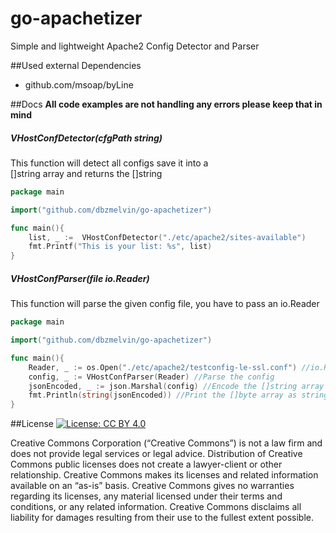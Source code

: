 # go-apachetizer
Simple and lightweight Apache2 Config Detector and Parser

##Used external Dependencies
* github.com/msoap/byLine

##Docs
**All code examples are not handling any errors please keep that in mind**

##### VHostConfDetector(cfgPath string)
This function will detect all configs save it into a <br>[]string array and returns the []string
```go
package main

import("github.com/dbzmelvin/go-apachetizer")

func main(){
	list, _ :=  VHostConfDetector("./etc/apache2/sites-available")
    fmt.Printf("This is your list: %s", list)
}
```

##### VHostConfParser(file io.Reader)
This function will parse the given config file, you have to pass an io.Reader
```go
package main

import("github.com/dbzmelvin/go-apachetizer")

func main(){
    Reader, _ := os.Open("./etc/apache2/testconfig-le-ssl.conf") //io.Reader
    config, _ := VHostConfParser(Reader) //Parse the config
    jsonEncoded, _ := json.Marshal(config) //Encode the []string array to json []byte array
    fmt.Println(string(jsonEncoded)) //Print the []byte array as string
}
```

##License
[![License: CC BY 4.0](https://img.shields.io/badge/License-CC%20BY%204.0-lightgrey.svg)](https://creativecommons.org/licenses/by/4.0/)

Creative Commons Corporation (“Creative Commons”) is not a law firm and does not provide legal services or legal advice. Distribution of Creative Commons public licenses does not create a lawyer-client or other relationship. Creative Commons makes its licenses and related information available on an “as-is” basis. Creative Commons gives no warranties regarding its licenses, any material licensed under their terms and conditions, or any related information. Creative Commons disclaims all liability for damages resulting from their use to the fullest extent possible.